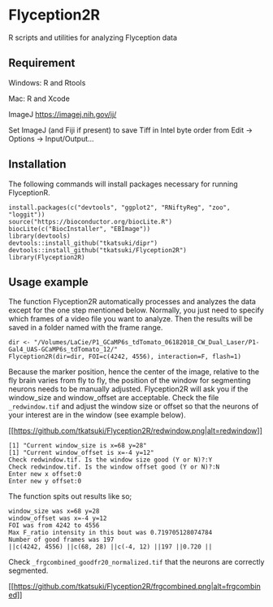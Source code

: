 # Flyception2R
R scripts and utilities for analyzing Flyception data

## Requirement
Windows: R and Rtools

Mac: R and Xcode

ImageJ https://imagej.nih.gov/ij/

Set ImageJ (and Fiji if present) to save Tiff in Intel byte order from Edit -> Options -> Input/Output... 

## Installation
The following commands will install packages necessary for running FlyceptionR.

```
install.packages(c("devtools", "ggplot2", "RNiftyReg", "zoo", "loggit"))
source("https://bioconductor.org/biocLite.R")
biocLite(c("BiocInstaller", "EBImage"))
library(devtools)
devtools::install_github("tkatsuki/dipr")
devtools::install_github("tkatsuki/Flyception2R")
library(Flyception2R)
```

## Usage example
The function Flyception2R automatically processes and analyzes the data except for the one step mentioned below. Normally, you just need to specify which frames of a video file you want to analyze. Then the results will be saved in a folder named with the frame range.

```
dir <- "/Volumes/LaCie/P1_GCaMP6s_tdTomato_06182018_CW_Dual_Laser/P1-Gal4_UAS-GCaMP6s_tdTomato_12/"
Flyception2R(dir=dir, FOI=c(4242, 4556), interaction=F, flash=1)
```

Because the marker position, hence the center of the image, relative to the fly brain varies from fly to fly, the position of the window for segmenting neurons needs to be manually adjusted. Flyception2R will ask you if the window_size and window_offset are acceptable. Check the file ```_redwindow.tif``` and adjust the window size or offset so that the neurons of your interest are in the window (see example below).

[[https://github.com/tkatsuki/Flyception2R/redwindow.png|alt=redwindow]]

```
[1] "Current window_size is x=68 y=28"
[1] "Current window_offset is x=-4 y=12"
Check redwindow.tif. Is the window size good (Y or N)?:Y
Check redwindow.tif. Is the window offset good (Y or N)?:N
Enter new x offset:0
Enter new y offset:0
```

The function spits out results like so;

```
window_size was x=68 y=28
window_offset was x=-4 y=12
FOI was from 4242 to 4556
Max F_ratio intensity in this bout was 0.719705128074784
Number of good frames was 197
||c(4242, 4556) ||c(68, 28) ||c(-4, 12) ||197 ||0.720 ||
```

Check ```_frgcombined_goodfr20_normalized.tif``` that the neurons are correctly segmented.

[[https://github.com/tkatsuki/Flyception2R/frgcombined.png|alt=frgcombined]]
